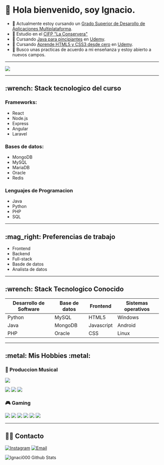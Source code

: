 # :wave: Hola bienvenido, soy Ignacio.

- :book: Actualmente estoy cursando un [Grado Superior de Desarollo de Aplicaciones Multiplataforma](https://todofp.es/que-estudiar/familias-profesionales/informatica-comunicaciones/des-aplicaciones-multiplataforma.html).
- :briefcase: Estudio en el [CIFP "La Conservera"](https://sites.google.com/view/fplaconservera/ies-los-albares-de-cieza?authuser=0)
- :hammer: Cursando [Java para pincipiantes](https://www.udemy.com/course/java-para-principiantes-hackaprende/) en [Udemy](https://www.udemy.com/es/).
- :hammer: Cursando [Aprende HTML5 y CSS3 desde cero](https://www.udemy.com/course/aprende-html5-y-css3-desde-cero/) en [Udemy](https://www.udemy.com/es/).
- :eyes: Busco unas practicas de acuerdo a mi enseñanza y estoy abierto a nuevos campos.

---

![](https://preview.redd.it/n93k6oc2wab71.png?width=640&crop=smart&auto=webp&s=b4645f45f103cd8c7fa00da1e017ac375a1d6e3a)

---
<h2> :wrench: Stack tecnologico del curso</h2>

### Frameworks: 

- React
- Node.js
- Express
- Angular
- Laravel

### Bases de datos:

- MongoDB
- MySQL
- MariaDB
- Oracle
- Redis

### Lenguajes de Programacion
- Java
- Python
- PHP
- SQL

---

<h2> :mag_right: Preferencias de trabajo</h2>

- Frontend
- Backend
- Full-stack
- Basde de datos
- Analista de datos

---

<h2> :wrench: Stack Tecnologico Conocido</h2>

|Desarrollo de Software| Base de datos |      Frontend      | Sistemas operativos |
| -------------------- | ------------- | ------------------ | ------------------- |
|       Python         |    MySQL      |       HTML5        | Windows             |
|       Java           |    MongoDB    |     Javascript     | Android             |
|       PHP            |    Oracle     |        CSS         | Linux               |

---

<h2> :metal: Mis Hobbies :metal: </h2>

### :minidisc: Produccion Musical 

![](https://ableton-production.imgix.net/components/text-beside-media/web-browser.png?auto=compress%2Cformat&w=768)

<img src="https://img.shields.io/badge/Ableton Live-%23000000.svg?&style=for-the-badge" />
<img src="https://img.shields.io/badge/FL Studio-%23000000.svg?&style=for-the-badge" />
<img src="https://img.shields.io/badge/Cubase-%23000000.svg?&style=for-the-badge" />

### :video_game: Gaming
<div display="flex">
  <img src="https://img.shields.io/badge/Steam-%23000000.svg?&style=for-the-badge&logo=steam&logoColor=white" />
  <img src="https://img.shields.io/badge/epic%20games%20-%23000000.svg?&style=for-the-badge&logo=epic%20games&logoColor=white"/>
  <img src="https://img.shields.io/badge/Blizzard-%23000000.svg?&style=for-the-badge" />
  <img src="https://img.shields.io/badge/Diablo IV-%23000000.svg?&style=for-the-badge" />
  <img src="https://img.shields.io/badge/Age Of Empires IV-%23000000.svg?&style=for-the-badge" />
  <img src="https://img.shields.io/badge/counter%20strike 2-%23000000.svg?&style=for-the-badge&logo=counter-strike" />
</div>

---

<h2> 🤝🏻 Contacto </h2>

<a href="https://www.instagram.com/zeusindahood/"><img alt="Instagram" src="https://img.shields.io/badge/Instagram-zeusindahood-blue?style=flat-square&logo=instagram"></a>
<a href="mailto:448207@alu.murciaeduca.es"><img alt="Email" src="https://img.shields.io/badge/Email-448207@alu.murciaeduca.es-blue?style=flat-square&logo=gmail"></a>

![Ignaci000 Github Stats](https://github-readme-stats.vercel.app/api?username=Ignaci000&show_icons=true&title_color=fff&icon_color=79ff97&text_color=9f9f9f&bg_color=151515)







<!---
Ignaci000/Ignaci000 is a ✨ special ✨ repository because its `README.md` (this file) appears on your GitHub profile.
You can click the Preview link to take a look at your changes.
--->
